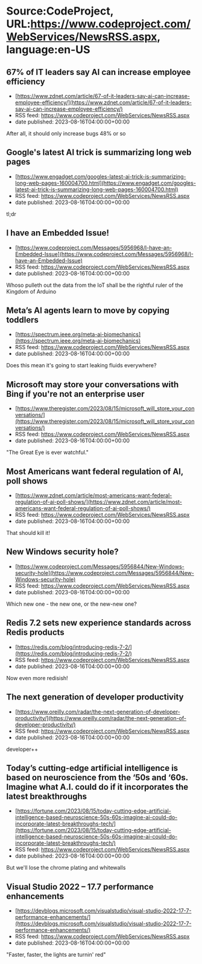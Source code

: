# Source:CodeProject, URL:https://www.codeproject.com/WebServices/NewsRSS.aspx, language:en-US

## 67% of IT leaders say AI can increase employee efficiency
 - [https://www.zdnet.com/article/67-of-it-leaders-say-ai-can-increase-employee-efficiency/](https://www.zdnet.com/article/67-of-it-leaders-say-ai-can-increase-employee-efficiency/)
 - RSS feed: https://www.codeproject.com/WebServices/NewsRSS.aspx
 - date published: 2023-08-16T04:00:00+00:00

After all, it should only increase bugs 48% or so

## Google's latest AI trick is summarizing long web pages
 - [https://www.engadget.com/googles-latest-ai-trick-is-summarizing-long-web-pages-160004700.html](https://www.engadget.com/googles-latest-ai-trick-is-summarizing-long-web-pages-160004700.html)
 - RSS feed: https://www.codeproject.com/WebServices/NewsRSS.aspx
 - date published: 2023-08-16T04:00:00+00:00

tl;dr

## I have an Embedded Issue!
 - [https://www.codeproject.com/Messages/5956968/I-have-an-Embedded-Issue](https://www.codeproject.com/Messages/5956968/I-have-an-Embedded-Issue)
 - RSS feed: https://www.codeproject.com/WebServices/NewsRSS.aspx
 - date published: 2023-08-16T04:00:00+00:00

Whoso pulleth out the data from the IoT shall be the rightful ruler of the Kingdom of Arduino

## Meta’s AI agents learn to move by copying toddlers
 - [https://spectrum.ieee.org/meta-ai-biomechanics](https://spectrum.ieee.org/meta-ai-biomechanics)
 - RSS feed: https://www.codeproject.com/WebServices/NewsRSS.aspx
 - date published: 2023-08-16T04:00:00+00:00

Does this mean it's going to start leaking fluids everywhere?

## Microsoft may store your conversations with Bing if you're not an enterprise user
 - [https://www.theregister.com/2023/08/15/microsoft_will_store_your_conversations/](https://www.theregister.com/2023/08/15/microsoft_will_store_your_conversations/)
 - RSS feed: https://www.codeproject.com/WebServices/NewsRSS.aspx
 - date published: 2023-08-16T04:00:00+00:00

"The Great Eye is ever watchful."

## Most Americans want federal regulation of AI, poll shows
 - [https://www.zdnet.com/article/most-americans-want-federal-regulation-of-ai-poll-shows/](https://www.zdnet.com/article/most-americans-want-federal-regulation-of-ai-poll-shows/)
 - RSS feed: https://www.codeproject.com/WebServices/NewsRSS.aspx
 - date published: 2023-08-16T04:00:00+00:00

That should kill it!

## New Windows security hole?
 - [https://www.codeproject.com/Messages/5956844/New-Windows-security-hole](https://www.codeproject.com/Messages/5956844/New-Windows-security-hole)
 - RSS feed: https://www.codeproject.com/WebServices/NewsRSS.aspx
 - date published: 2023-08-16T04:00:00+00:00

Which new one - the new one, or the new-new one?

## Redis 7.2 sets new experience standards across Redis products
 - [https://redis.com/blog/introducing-redis-7-2/](https://redis.com/blog/introducing-redis-7-2/)
 - RSS feed: https://www.codeproject.com/WebServices/NewsRSS.aspx
 - date published: 2023-08-16T04:00:00+00:00

Now even more redisish!

## The next generation of developer productivity
 - [https://www.oreilly.com/radar/the-next-generation-of-developer-productivity/](https://www.oreilly.com/radar/the-next-generation-of-developer-productivity/)
 - RSS feed: https://www.codeproject.com/WebServices/NewsRSS.aspx
 - date published: 2023-08-16T04:00:00+00:00

developer++

## Today’s cutting-edge artificial intelligence is based on neuroscience from the ‘50s and ‘60s. Imagine what A.I. could do if it incorporates the latest breakthroughs
 - [https://fortune.com/2023/08/15/today-cutting-edge-artificial-intelligence-based-neuroscience-50s-60s-imagine-ai-could-do-incorporate-latest-breakthroughs-tech/](https://fortune.com/2023/08/15/today-cutting-edge-artificial-intelligence-based-neuroscience-50s-60s-imagine-ai-could-do-incorporate-latest-breakthroughs-tech/)
 - RSS feed: https://www.codeproject.com/WebServices/NewsRSS.aspx
 - date published: 2023-08-16T04:00:00+00:00

But we'll lose the chrome plating and whitewalls

## Visual Studio 2022 – 17.7 performance enhancements
 - [https://devblogs.microsoft.com/visualstudio/visual-studio-2022-17-7-performance-enhancements/](https://devblogs.microsoft.com/visualstudio/visual-studio-2022-17-7-performance-enhancements/)
 - RSS feed: https://www.codeproject.com/WebServices/NewsRSS.aspx
 - date published: 2023-08-16T04:00:00+00:00

"Faster, faster, the lights are turnin' red"

